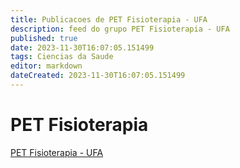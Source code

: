 ```yaml
---
title: Publicacoes de PET Fisioterapia - UFA
description: feed do grupo PET Fisioterapia - UFA
published: true
date: 2023-11-30T16:07:05.151499
tags: Ciencias da Saude
editor: markdown
dateCreated: 2023-11-30T16:07:05.151499
---
```


# PET Fisioterapia
[PET Fisioterapia - UFA](/grupo/8PETFisioterapiaUFA.md)
